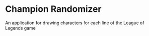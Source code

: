 # Champion Randomizer
An application for drawing characters for each line of the League of Legends game
